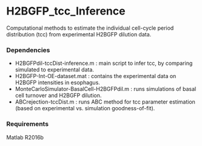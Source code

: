 # H2BGFP_tcc_Inference
Computational methods to estimate the individual cell-cycle period distribution (tcc) from experimental H2BGFP dilution data.

### Dependencies
- H2BGFPdil-tccDist-inference.m : main script to infer tcc, by comparing simulated to experimental data.
- H2BGFP-Int-OE-dataset.mat : contains the experimental data on H2BGFP intensities in esophagus.
- MonteCarloSimulator-BasalCell-H2BGFPdil.m : runs simulations of basal cell turnover and H2BGFP dilution.
- ABCrejection-tccDist.m : runs ABC method for tcc parameter estimation (based on experimental vs. simulation goodness-of-fit).

### Requirements
Matlab R2016b